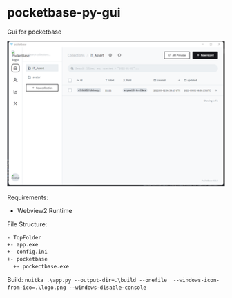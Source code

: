# pocketbase-py-gui
Gui for pocketbase  

![](./gui.png)

Requirements:  
- Webview2 Runtime    

File Structure:  
```txt
- TopFolder  
+- app.exe  
+- config.ini  
+- pocketbase  
  +- pockectbase.exe
```


Build: `nuitka .\app.py --output-dir=.\build --onefile  --windows-icon-from-ico=.\logo.png --windows-disable-console`
